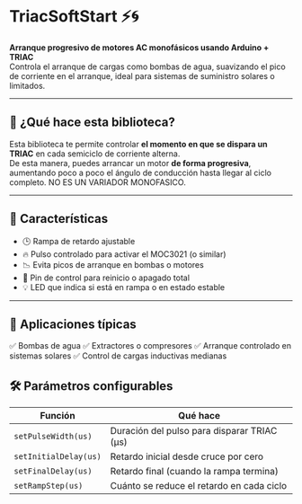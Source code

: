 # TriacSoftStart ⚡️🌀

**Arranque progresivo de motores AC monofásicos usando Arduino + TRIAC**  
Controla el arranque de cargas como bombas de agua, suavizando el pico de corriente en el arranque, ideal para sistemas de suministro solares o limitados.

---

## 🧰 ¿Qué hace esta biblioteca?

Esta biblioteca te permite controlar **el momento en que se dispara un TRIAC** en cada semiciclo de corriente alterna.  
De esta manera, puedes arrancar un motor **de forma progresiva**, aumentando poco a poco el ángulo de conducción hasta llegar al ciclo completo. NO ES UN VARIADOR MONOFASICO.

---

## 🎯 Características

- 🕒 Rampa de retardo ajustable
- 🔥 Pulso controlado para activar el MOC3021 (o similar)
- 📉 Evita picos de arranque en bombas o motores
- 🧠 Pin de control para reinicio o apagado total
- 💡 LED que indica si está en rampa o en estado estable

---

## 🧪 Aplicaciones típicas

✅ Bombas de agua
✅ Extractores o compresores
✅ Arranque controlado en sistemas solares 
✅ Control de cargas inductivas medianas

## 🛠 Parámetros configurables
| Función               | Qué hace                                    |
| --------------------- | ------------------------------------------- |
| `setPulseWidth(us)`   | Duración del pulso para disparar TRIAC (µs) |
| `setInitialDelay(us)` | Retardo inicial desde cruce por cero        |
| `setFinalDelay(us)`   | Retardo final (cuando la rampa termina)     |
| `setRampStep(us)`     | Cuánto se reduce el retardo en cada ciclo   |

